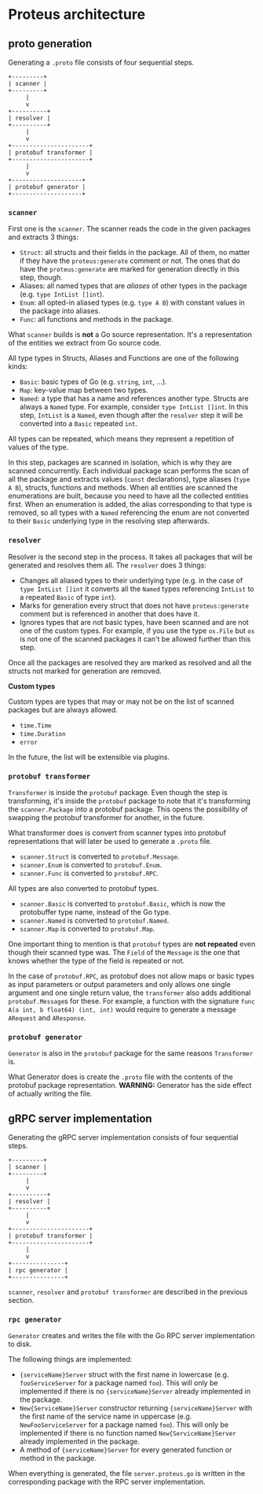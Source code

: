 # Proteus architecture

## proto generation

Generating a `.proto` file consists of four sequential steps.

```
+---------+
| scanner |
+---------+
     |
     v
+----------+
| resolver |
+----------+
     |
     v
+----------------------+
| protobuf transformer |
+----------------------+
     |
     v
+--------------------+
| protobuf generator |
+--------------------+
```

### `scanner`

First one is the `scanner`. The scanner reads the code in the given packages and extracts 3 things:

- `Struct`: all structs and their fields in the package. All of them, no matter if they have the `proteus:generate` comment or not. The ones that do have the `proteus:generate` are marked for generation directly in this step, though.
- Aliases: all named types that are _aliases_ of other types in the package (e.g. `type IntList []int`).
- `Enum`: all opted-in aliased types (e.g. `type A B`) with constant values in the package into aliases.
- `Func`: all functions and methods in the package.

What `scanner` builds is **not** a Go source representation. It's a representation of the entities we extract from Go source code.

All type types in Structs, Aliases and Functions are one of the following kinds:
- `Basic`: basic types of Go (e.g. `string`, `int`, ...).
- `Map`: key-value map between two types.
- `Named`: a type that has a name and references another type. Structs are always a `Named` type. For example, consider `type IntList []int`. In this step, `IntList` is a `Named`, even though after the `resolver` step it will be converted into a `Basic` repeated `int`.

All types can be repeated, which means they represent a repetition of values of the type.

In this step, packages are scanned in isolation, which is why they are scanned concurrently. Each individual package scan performs the scan of all the package and extracts values (`const` declarations), type aliases (`type A B`), structs, functions and methods. 
When all entities are scanned the enumerations are built, because you need to have all the collected entities first. When an enumeration is added, the alias corresponding to that type is removed, so all types with a `Named` referencing the enum are not converted to their `Basic` underlying type in the resolving step afterwards.

### `resolver`

Resolver is the second step in the process. It takes all packages that will be generated and resolves them all.
The `resolver` does 3 things:
- Changes all aliased types to their underlying type (e.g. in the case of `type IntList []int` it converts all the `Named` types referencing `IntList` to a repeated `Basic` of type `int`).
- Marks for generation every struct that does not have `proteus:generate` comment but is referenced in another that does have it.
- Ignores types that are not basic types, have been scanned and are not one of the custom types. For example, if you use the type `os.File` but `os` is not one of the scanned packages it can't be allowed further than this step.

Once all the packages are resolved they are marked as resolved and all the structs not marked for generation are removed.

**Custom types**

Custom types are types that may or may not be on the list of scanned packages but are always allowed.

- `time.Time`
- `time.Duration`
- `error`

In the future, the list will be extensible via plugins.

### `protobuf transformer`

`Transformer` is inside the `protobuf` package. Even though the step is transforming, it's inside the `protobuf` package to note that it's transforming the `scanner.Package` into a protobuf package. This opens the possibility of swapping the protobuf transformer for another, in the future.

What transformer does is convert from scanner types into protobuf representations that will later be used to generate a `.proto` file.

- `scanner.Struct` is converted to `protobuf.Message`.
- `scanner.Enum` is converted to `protobuf.Enum`.
- `scanner.Func` is converted to `protobuf.RPC`.

All types are also converted to protobuf types.

- `scanner.Basic` is converted to `protobuf.Basic`, which is now the protobuffer type name, instead of the Go type.
- `scanner.Named` is converted to `protobuf.Named`.
- `scanner.Map` is converted to `protobuf.Map`.

One important thing to mention is that `protobuf` types are **not repeated** even though their scanned type was. The `Field` of the `Message` is the one that knows whether the type of the field is repeated or not.

In the case of `protobuf.RPC`, as protobuf does not allow maps or basic types as input parameters or output parameters and only allows one single argument and one single return value, the `transformer` also adds additional `protobuf.Message`s for these.
For example, a function with the signature `func A(a int, b float64) (int, int)` would require to generate a message `ARequest` and `AResponse`.

### `protobuf generator`

`Generator` is also in the `protobuf` package for the same reasons `Transformer` is.

What Generator does is create the `.proto` file with the contents of the protobuf package representation.
**WARNING:** Generator has the side effect of actually writing the file.

## gRPC server implementation

Generating the gRPC server implementation consists of four sequential steps.

```
+---------+
| scanner |
+---------+
     |
     v
+----------+
| resolver |
+----------+
     |
     v
+----------------------+
| protobuf transformer |
+----------------------+
     |
     v
+---------------+
| rpc generator |
+---------------+
```

`scanner`, `resolver` and `protobuf transformer` are described in the previous section.

### `rpc generator`

`Generator` creates and writes the file with the Go RPC server implementation to disk.

The following things are implemented:

- `{serviceName}Server` struct with the first name in lowercase (e.g. `fooServiceServer` for a package named `foo`). This will only be implemented if there is no `{serviceName}Server` already implemented in the package.
- `New{ServiceName}Server` constructor returning `{serviceName}Server` with the first name of the service name in uppercase (e.g. `NewFooServiceServer` for a package named `foo`). This will only be implemented if there is no function named `New{ServiceName}Server` already implemented in the package.
- A method of `{serviceName}Server` for every generated function or method in the package.

When everything is generated, the file `server.proteus.go` is written in the corresponding package with the RPC server implementation.
